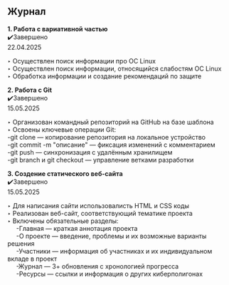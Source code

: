 ﻿## Журнал


**1. Работа с вариативной частью**  
✔️Завершено  
22.04.2025  

‣ Осуществлен поиск информации про ОС Linux  
‣ Осуществлен поиск информации, относящийся слабостям ОС Linux  
‣ Обработка информации и создание рекомендаций по защите  

**2. Работа с Git**  
✔️Завершено  
15.05.2025  

‣ Организован командный репозиторий на GitHub на базе шаблона  
‣ Освоены ключевые операции Git:  
     -git clone — копирование репозитория на локальное устройство  
     -git commit -m "описание" — фиксация изменений с комментарием  
     -git push — синхронизация с удалённым хранилищем  
     -git branch и git checkout — управление ветками разработки  


**3. Создение статического веб-сайта**  
✔️Завершено  
15.05.2025  

‣  Для написания сайти использовалисть HTML и CSS коды  
‣  Реализован веб-сайт, соответствующий тематике проекта  
‣  Включены обязательные разделы:  
&nbsp;&nbsp;&nbsp;&nbsp; -Главная — краткая аннотация проекта  
&nbsp;&nbsp;&nbsp;&nbsp; -О проекте — введение, проблемы и их возможные варианты решения  
&nbsp;&nbsp;&nbsp;&nbsp; -Участники — информация об участниках и их индивидуальном вкладе в проект  
&nbsp;&nbsp;&nbsp;&nbsp; -Журнал — 3+ обновления с хронологией прогресса  
&nbsp;&nbsp;&nbsp;&nbsp; -Ресурсы — ссылки и информация о других киберполигонах  

